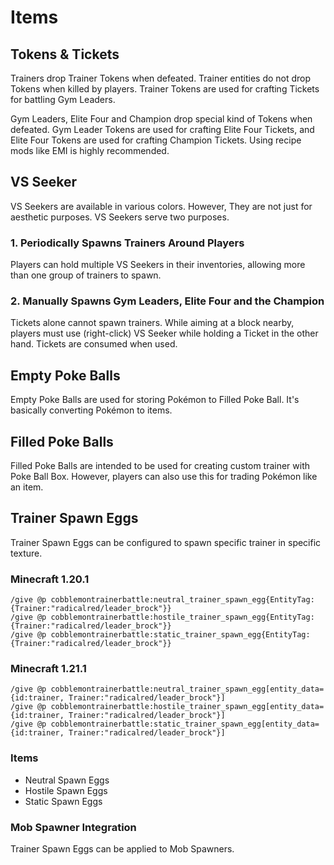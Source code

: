 # Items

## Tokens & Tickets

Trainers drop Trainer Tokens when defeated. Trainer entities do not drop Tokens when killed by players. Trainer Tokens are used for crafting Tickets for battling Gym Leaders.

Gym Leaders, Elite Four and Champion drop special kind of Tokens when defeated. Gym Leader Tokens are used for crafting Elite Four Tickets, and Elite Four Tokens are used for crafting Champion Tickets. Using recipe mods like EMI is highly recommended. 

## VS Seeker

VS Seekers are available in various colors. However, They are not just for aesthetic purposes. VS Seekers serve two purposes.

### 1. Periodically Spawns Trainers Around Players

Players can hold multiple VS Seekers in their inventories, allowing more than one group of trainers to spawn.

### 2. Manually Spawns Gym Leaders, Elite Four and the Champion

Tickets alone cannot spawn trainers. While aiming at a block nearby, players must use (right-click) VS Seeker while holding a Ticket in the other hand. Tickets are consumed when used.

## Empty Poke Balls

Empty Poke Balls are used for storing Pokémon to Filled Poke Ball. It's basically converting Pokémon to items.

## Filled Poke Balls

Filled Poke Balls are intended to be used for creating custom trainer with Poke Ball Box. However, players can also use this for trading Pokémon like an item.

## Trainer Spawn Eggs

Trainer Spawn Eggs can be configured to spawn specific trainer in specific texture.

### Minecraft 1.20.1

```
/give @p cobblemontrainerbattle:neutral_trainer_spawn_egg{EntityTag:{Trainer:"radicalred/leader_brock"}}
/give @p cobblemontrainerbattle:hostile_trainer_spawn_egg{EntityTag:{Trainer:"radicalred/leader_brock"}}
/give @p cobblemontrainerbattle:static_trainer_spawn_egg{EntityTag:{Trainer:"radicalred/leader_brock"}}
```

### Minecraft 1.21.1

```
/give @p cobblemontrainerbattle:neutral_trainer_spawn_egg[entity_data={id:trainer, Trainer:"radicalred/leader_brock"}]
/give @p cobblemontrainerbattle:hostile_trainer_spawn_egg[entity_data={id:trainer, Trainer:"radicalred/leader_brock"}]
/give @p cobblemontrainerbattle:static_trainer_spawn_egg[entity_data={id:trainer, Trainer:"radicalred/leader_brock"}]
```

### Items

- Neutral Spawn Eggs
- Hostile Spawn Eggs
- Static Spawn Eggs

### Mob Spawner Integration

Trainer Spawn Eggs can be applied to Mob Spawners.
